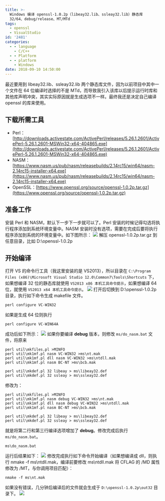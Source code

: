 ```yaml
---
title: >-
  Windows 编译 openssl-1.0.2p（libeay32.lib、ssleay32.lib）静态库
  32/64、debug/release、MT/MTd
tags:
  - openssl
  - VisualStudio
id: '2481'
categories:
  - - language
    - C/C++
  - - Platform
  - - platform
    - Windows
date: 2018-09-10 14:50:00
---
```


最近要用到 libeay32.lib、ssleay32.lib 两个静态库文件，因为以前项目中其中一个文件在 64 位编译时选择的不是 MTd，而导致我引入该库以后提示运行时库和其他库声明冲突，其实实际原因就是生成选项不一样。最终我还是决定自己编译 openssl 的库来使用。

## 下载所需工具

*   Perl：[http://downloads.activestate.com/ActivePerl/releases/5.26.1.2601/ActivePerl-5.26.1.2601-MSWin32-x64-404865.exe](http://downloads.activestate.com/ActivePerl/releases/5.26.1.2601/ActivePerl-5.26.1.2601-MSWin32-x64-404865.exe)
*   NASM：[https://www.nasm.us/pub/nasm/releasebuilds/2.14rc15/win64/nasm-2.14rc15-installer-x64.exe](https://www.nasm.us/pub/nasm/releasebuilds/2.14rc15/win64/nasm-2.14rc15-installer-x64.exe)
*   OpenSSL：[https://www.openssl.org/source/openssl-1.0.2p.tar.gz](https://www.openssl.org/source/openssl-1.0.2p.tar.gz)

## 准备工作

安装 Perl 和 NASM，默认下一步下一步就可以了。Perl 安装的时候记得勾选将执行程序添加到系统环境变量中。NASM 安装时没有选项，需要在完成后要将执行程序添加到系统的环境变量中。如下图所示： [![](http://www.mycode.net.cn/wp-content/uploads/2018/09/2018-09-11_14-30-21.png)](http://www.mycode.net.cn/wp-content/uploads/2018/09/2018-09-11_14-30-21.png) 解压 openssl-1.0.2p.tar.gz 到任意目录，比如 D:\\openssl-1.0.2p

## 开始编译

打开 VS 的命令行工具（我这里安装的是 VS2013），所以目录在 `C:\Program Files (x86)\Microsoft Visual Studio 12.0\Common7\Tools\Shortcuts` 下，如果想编译 32 位的静态库就使用 `VS2013 x86 本机工具命令提示`，如果想编译 64 位，就使用 `VS2013 x64 本机工具命令提示`。 [![](http://www.mycode.net.cn/wp-content/uploads/2018/09/2018-09-11_14-33-02.png)](http://www.mycode.net.cn/wp-content/uploads/2018/09/2018-09-11_14-33-02.png) 打开后切换到 D:\\openssl-1.0.2p 目录，执行如下命令生成 makefile 文件。

```
perl configure VC-WIN32
```

如果是生成 64 位则执行

```
perl configure VC-WIN64A
```

成功后如下所示： [![](http://www.mycode.net.cn/wp-content/uploads/2018/09/2018-09-11_14-37-12.png)](http://www.mycode.net.cn/wp-content/uploads/2018/09/2018-09-11_14-37-12.png) 如果你要编译 **debug** 版本，则修改 `ms/do_nasm.bat` 文件，将原来

```
perl util\mkfiles.pl >MINFO
perl util\mk1mf.pl nasm VC-WIN32 >ms\nt.mak
perl util\mk1mf.pl dll nasm VC-WIN32 >ms\ntdll.mak
perl util\mk1mf.pl nasm BC-NT >ms\bcb.mak

perl util\mkdef.pl 32 libeay > ms\libeay32.def
perl util\mkdef.pl 32 ssleay > ms\ssleay32.def
```

修改为：

```
perl util\mkfiles.pl >MINFO
perl util\mk1mf.pl nasm debug VC-WIN32 >ms\nt.mak
perl util\mk1mf.pl dll nasm debug VC-WIN32 >ms\ntdll.mak
perl util\mk1mf.pl nasm BC-NT >ms\bcb.mak

perl util\mkdef.pl 32 libeay > ms\libeay32.def
perl util\mkdef.pl 32 ssleay > ms\ssleay32.def
```

就是将第二行和第三行编译选项增加了 **debug**。修改完成后执行 `ms/do_nasm.bat`。

```
ms\do_nasm.bat
```

运行后结果如下： [![](http://www.mycode.net.cn/wp-content/uploads/2018/09/2018-09-11_14-41-29.png)](http://www.mycode.net.cn/wp-content/uploads/2018/09/2018-09-11_14-41-29.png) 修改完成执行如下命令开始编译（如果想编译成 dll，则执行 nmake -f ms\\ntdll.mak，编译前要修改 ms\\ntdll.mak 将 CFLAG 的 /MD 属性修改为 /MT，与你调用项目匹配）：

```
nmake -f ms\nt.mak
```

如果没有错误，几分钟后编译后的文件就会生成于 `D:\openssl-1.0.2p\out32` 目录下。 [![](http://www.mycode.net.cn/wp-content/uploads/2018/09/2018-09-11_14-48-49.png)](http://www.mycode.net.cn/wp-content/uploads/2018/09/2018-09-11_14-48-49.png)